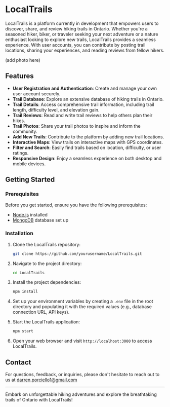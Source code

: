 # LocalTrails

LocalTrails is a platform currently in development that empowers users to discover, share, and review hiking trails in Ontario. Whether you're a seasoned hiker, biker, or traveler seeking your next adventure or a nature enthusiast looking to explore new trails, LocalTrails provides a seamless experience. With user accounts, you can contribute by posting trail locations, sharing your experiences, and reading reviews from fellow hikers.

(add photo here)

## Features

- **User Registration and Authentication**: Create and manage your own user account securely.
- **Trail Database**: Explore an extensive database of hiking trails in Ontario.
- **Trail Details**: Access comprehensive trail information, including trail length, difficulty level, and elevation gain.
- **Trail Reviews**: Read and write trail reviews to help others plan their hikes.
- **Trail Photos**: Share your trail photos to inspire and inform the community.
- **Add New Trails**: Contribute to the platform by adding new trail locations.
- **Interactive Maps**: View trails on interactive maps with GPS coordinates.
- **Filter and Search**: Easily find trails based on location, difficulty, or user ratings.
- **Responsive Design**: Enjoy a seamless experience on both desktop and mobile devices.

## Getting Started

### Prerequisites

Before you get started, ensure you have the following prerequisites:

- [Node.js](https://nodejs.org/) installed
- [MongoDB](https://www.mongodb.com/) database set up

### Installation

1. Clone the LocalTrails repository:

   ```bash
   git clone https://github.com/yourusername/LocalTrails.git
   ```

2. Navigate to the project directory:

   ```bash
   cd LocalTrails
   ```

3. Install the project dependencies:

   ```bash
   npm install
   ```

4. Set up your environment variables by creating a `.env` file in the root directory and populating it with the required values (e.g., database connection URL, API keys).

5. Start the LocalTrails application:

   ```bash
   npm start
   ```

6. Open your web browser and visit `http://localhost:3000` to access LocalTrails.

## Contact

For questions, feedback, or inquiries, please don't hesitate to reach out to us at darren.porciello1@gmail.com

---

Embark on unforgettable hiking adventures and explore the breathtaking trails of Ontario with LocalTrails!
